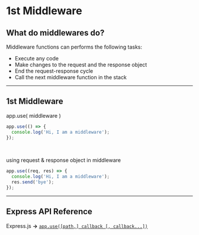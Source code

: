 # 1st Middleware

## What do middlewares do?

Middleware functions can performs the following tasks:
- Execute any code
- Make changes to the request and the response object
- End the request-response cycle
- Call the next middleware function in the stack

---

## 1st Middleware

app.use( middleware )
```js
app.use(() => {
  console.log('Hi, I am a middleware');
});
```
<br>

using request & response object in middleware
```js
app.use((req, res) => {
  console.log('Hi, I am a middleware');
  res.send('bye');
});
```

---

## Express API Reference

Express.js **->** [`app.use([path,] callback [, callback...])`](https://expressjs.com/en/5x/api.html#app.use)